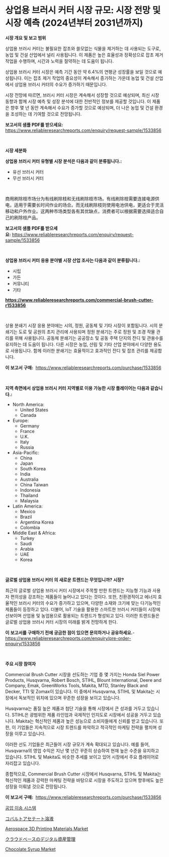 <p><h1>상업용 브러시 커터 시장 규모: 시장 전망 및 시장 예측 (2024년부터 2031년까지)</h1></p><p><strong>시장 개요 및 보고 범위</strong></p>
<p><p>상업용 브러시 커터는 불필요한 잡초와 쓸모없는 식물을 제거하는 데 사용되는 도구로, 농업 및 건설 산업에서 널리 사용됩니다. 이 제품은 높은 효율성과 정확성으로 잡초 제거 작업을 수행하며, 시간과 노력을 절약하는 데 도움이 됩니다.</p><p>상업용 브러시 커터 시장은 예측 기간 동안 약 6.4%의 연평균 성장률을 보일 것으로 예상됩니다. 이는 잡초 제거 작업의 중요성이 계속해서 증가하는 가운데 농업 및 건설 산업에서 상업용 브러시 커터의 수요가 증가하기 때문입니다.</p><p>시장 전망에 따르면, 브러시 커터 시장은 계속해서 성장할 것으로 예상되며, 최신 시장 동향과 함께 시장 예측 및 성장 분석에 대한 전반적인 정보를 제공할 것입니다. 이 제품은 향후 몇 년 동안 계속해서 수요가 증가할 것으로 예상되며, 더 나은 농업 및 건설 환경을 조성하는 데 기여할 것으로 전망됩니다.</p></p>
<p><strong>보고서의 샘플 PDF를 받으세요:</strong> <a href="https://www.reliableresearchreports.com/enquiry/request-sample/1533856">https://www.reliableresearchreports.com/enquiry/request-sample/1533856</a></p>
<p>&nbsp;</p>
<p><strong>시장 세분화</strong></p>
<p><strong>상업용 브러시 커터 유형별 시장 분석은 다음과 같이 분류됩니다.:</strong></p>
<p><ul><li>유선 브러시 커터</li><li>무선 브러시 커터</li></ul></p>
<p>&nbsp;</p>
<p><p>商用刷除枝市场分为有线刷除枝和无线刷除枝市场。有线刷除枝需要连接电源供电，适用于需要长时间作业的场合。而无线刷除枝则使用电池供电，更适合于灵活移动和户外作业。这两种市场类型各有其优缺点，消费者可以根据需要选择适合自己的刷除枝产品。</p></p>
<p><strong>보고서의 샘플 PDF를 받으세요:</strong>&nbsp;<a href="https://www.reliableresearchreports.com/enquiry/request-sample/1533856">https://www.reliableresearchreports.com/enquiry/request-sample/1533856</a></p>
<p>&nbsp;</p>
<p><strong> 상업용 브러시 커터 응용 분야별 시장 산업 조사는 다음과 같이 분류됩니다.:</strong></p>
<p><ul><li>시립</li><li>가든</li><li>커뮤니티</li><li>기타</li></ul></p>
<p><strong><a href="https://www.reliableresearchreports.com/commercial-brush-cutter-r1533856">https://www.reliableresearchreports.com/commercial-brush-cutter-r1533856</a></strong></p>
<p>&nbsp;</p>
<p><p>상용 분쇄기 시장 응용 분야에는 시의, 정원, 공동체 및 기타 시장이 포함됩니다. 시의 분쇄기는 도로 및 공원의 초지 관리에 사용되며 정원 분쇄기는 주로 정원 및 조경 작물 관리를 위해 사용됩니다. 공동체 분쇄기는 공공장소 및 공동 주택 단지의 잔디 및 관용수를 유지하는 데 도움이 됩니다. 다른 시장은 농업, 산림 및 기타 산업 분야에서 다양한 용도로 사용됩니다. 함께 이러한 분쇄기는 효율적이고 효과적인 잔디 및 잡초 관리를 제공합니다.</p></p>
<p><strong>이 보고서 구매:</strong>&nbsp; <a href="https://www.reliableresearchreports.com/purchase/1533856">https://www.reliableresearchreports.com/purchase/1533856</a></p>
<p>&nbsp;</p>
<p><strong>지역 측면에서 상업용 브러시 커터 지역별로 이용 가능한 시장 플레이어는 다음과 같습니다.:</strong></p>
<p><ul>
    <li>
        North America:
        <ul>
            <li>United States</li>
            <li>Canada</li>
        </ul>
    </li>
    <li>
        Europe:
        <ul>
            <li>Germany</li>
            <li>France</li>
            <li>U.K.</li>
            <li>Italy</li>
            <li>Russia</li>
        </ul>
    </li>
    <li>
        Asia-Pacific:
        <ul>
            <li>China</li>
            <li>Japan</li>
            <li>South Korea</li>
            <li>India</li>
            <li>Australia</li>
            <li>China Taiwan</li>
            <li>Indonesia</li>
            <li>Thailand</li>
            <li>Malaysia</li>
        </ul>
    </li>
    <li>
        Latin America:
        <ul>
            <li>Mexico</li>
            <li>Brazil</li>
            <li>Argentina Korea</li>
            <li>Colombia</li>
        </ul>
    </li>
    <li>
        Middle East & Africa:
        <ul>
            <li>Turkey</li>
            <li>Saudi</li>
            <li>Arabia</li>
            <li>UAE</li>
            <li>Korea</li>
        </ul>
    </li>
    </ul></p>
<p>&nbsp;</p>
<p><strong>글로벌 상업용 브러시 커터 의 새로운 트렌드는 무엇입니까? 시장?</strong></p>
<p><p>최근의 글로벌 상업용 브러시 커터 시장에서 주목할 만한 트렌드는 지능형 기능과 사용자 편의성을 강조하는 제품들이 늘어나고 있다는 것이다. 또한, 친환경적이고 에너지 효율적인 브러시 커터의 수요가 증가하고 있으며, 다양한 소재와 크기에 맞는 다기능적인 제품들이 등장하고 있다. 더불어, IoT 기술을 활용한 스마트한 브러시 커터들이 시장에 선보이며 산업용 및 농업용으로 활용되는 트렌드가 형성되고 있다. 이러한 트렌드들은 글로벌 상업용 브러시 커터 시장의 미래를 밝게 전망하게 한다.</p></p>
<p><strong>이 보고서를 구매하기 전에 궁금한 점이 있으면 문의하거나 공유하세요.</strong>- <a href="https://www.reliableresearchreports.com/enquiry/pre-order-enquiry/1533856">https://www.reliableresearchreports.com/enquiry/pre-order-enquiry/1533856</a></p>
<p>&nbsp;</p>
<p><strong>주요 시장 참여자</strong></p>
<p><p>Commercial Brush Cutter 시장을 선도하는 기업 중 몇 가지는 Honda Siel Power Products, Husqvarna, Robert Bosch, STIHL, Blount International, Deere and Company, Emak, GreenWorks Tools, Makita, MTD, Stanley Black and Decker, TTI 및 Zomax이 있습니다. 이 중에서 Husqvarna, STIHL 및 Makita는 시장에서 독보적인 위치에 있으며 꾸준한 성장을 보이고 있습니다. </p><p>Husqvarna는 품질 높은 제품과 첨단 기술을 통해 시장에서 큰 성과를 거두고 있습니다. STIHL은 광범위한 제품 라인업과 국제적인 인지도로 시장에서 성공을 거두고 있습니다. Makita는 혁신적인 제품과 높은 성능으로 소비자들에게 신뢰를 받고 있습니다. 또한, 이 기업들은 지속적으로 시장 트렌드를 파악하고 적극적인 마케팅 전략을 펼치며 성장을 이루고 있습니다. </p><p>이러한 선도 기업들은 최근들어 시장 규모가 계속 확대되고 있습니다. 예를 들어, Husqvarna의 영업 수익은 지난 몇 년간 꾸준히 상승하여 현재 높은 수준을 유지하고 있습니다. STIHL 및 Makita도 비슷한 추세를 보이고 있어 시장에서 주요 플레이어로 자리잡고 있습니다. </p><p>종합적으로, Commercial Brush Cutter 시장에서 Husqvarna, STIHL 및 Makita는 혁신적인 제품과 강력한 마케팅 전략을 바탕으로 시장을 주도하고 있으며 향후에도 높은 성장을 이뤄낼 것으로 전망됩니다.</p></p>
<p><strong>이 보고서 구매:</strong>&nbsp;&nbsp;<a href="https://www.reliableresearchreports.com/purchase/1533856">https://www.reliableresearchreports.com/purchase/1533856</a></p>
<p><p><a href="https://github.com/bunxhcci35271755/Market-Research-Report-List-1/blob/main/224650017722.md">공압 이송 시스템</a></p><p><a href="https://github.com/efcvopdgkdx128/Market-Research-Report-List-1/blob/main/791745018958.md">コバルトアセテート溶液</a></p><p><a href="https://summer-dogwood-3e9.notion.site/Aerospace-3D-Printing-Materials-Market-Insights-Market-Players-and-Forecast-Till-2031-68118452e90842dda3b68be234c10fea">Aerospace 3D Printing Materials Market</a></p><p><a href="https://medium.com/@vedakuvlis2023/%E3%82%AF%E3%83%A9%E3%82%A6%E3%83%89%E3%83%99%E3%83%BC%E3%82%B9%E3%81%AE%E3%83%87%E3%82%B8%E3%82%BF%E3%83%AB%E8%B3%87%E7%94%A3%E7%AE%A1%E7%90%86%E5%B8%82%E5%A0%B4-%E5%B8%82%E5%A0%B4cagr-%E5%B8%82%E5%A0%B4%E3%83%88%E3%83%AC%E3%83%B3%E3%83%89-%E3%81%8A%E3%82%88%E3%81%B3%E6%88%90%E9%95%B7%E6%88%A6%E7%95%A5%E3%81%AB%E9%96%A2%E3%81%99%E3%82%8B%E8%A6%8B%E8%A7%A3-83e571aab7e7">クラウドベースのデジタル資産管理</a></p><p><a href="https://github.com/derrinmiltonellis35gcl/Market-Research-Report-List-2/blob/main/chocolate-syrup-market.md">Chocolate Syrup Market</a></p></p>